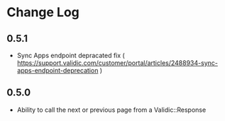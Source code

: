 # Change Log

0.5.1
-----------

- Sync Apps endpoint depracated fix ( https://support.validic.com/customer/portal/articles/2488934-sync-apps-endpoint-deprecation )

0.5.0
-----------
- Ability to call the next or previous page from a Validic::Response
